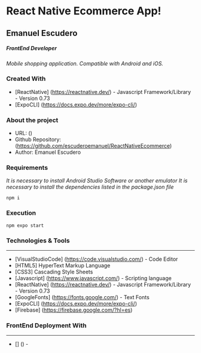 # React Native Ecommerce App!


## Emanuel Escudero

##### FrontEnd Developer

_Mobile shopping application. Compatible with Android and iOS._

### Created With

- [ReactNative] (https://reactnative.dev/) - Javascript Framework/Library - Version 0.73
- [ExpoCLI] (https://docs.expo.dev/more/expo-cli/)

### About the project

- URL: ()
- Github Repository: (https://github.com/escuderoemanuel/ReactNativeEcommerce)
- Author: Emanuel Escudero

### Requirements

_It is necessary to install Android Studio Software or another emulator_
_It is necessary to install the dependencies listed in the package.json file_

`npm i`

### Execution

`npm expo start`


### Technologies & Tools

---

- [VisualStudioCode] (https://code.visualstudio.com/) - Code Editor
- [HTML5] HyperText Markup Language
- [CSS3] Cascading Style Sheets
- [Javascript] (https://www.javascript.com/) - Scripting language
- [ReactNative] (https://reactnative.dev/) - Javascript Framework/Library - Version 0.73
- [GoogleFonts] (https://fonts.google.com/) - Text Fonts
- [ExpoCLI] (https://docs.expo.dev/more/expo-cli/)
- [Firebase] (https://firebase.google.com/?hl=es)


### FrontEnd Deployment With

---

- [] () -
